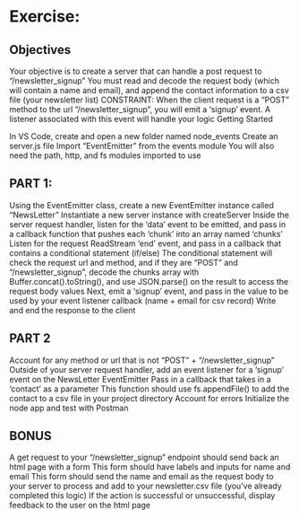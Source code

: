 # Exercise:

## Objectives

Your objective is to create a server that can handle a post request to “/newsletter_signup”
You must read and decode the request body (which will contain a name and email), and append the contact information to a csv file (your newsletter list)
CONSTRAINT: When the client request is a “POST” method to the url “/newsletter_signup”, you will emit a ‘signup’ event. A listener associated with this event will handle your logic
Getting Started

In VS Code, create and open a new folder named node_events
Create an server.js file
Import “EventEmitter” from the events module
You will also need the path, http, and fs modules imported to use

## PART 1:

Using the EventEmitter class, create a new EventEmitter instance called “NewsLetter”
Instantiate a new server instance with createServer
Inside the server request handler, listen for the ‘data’ event to be emitted, and pass in a callback function that pushes each ‘chunk’ into an array named ‘chunks’
Listen for the request ReadStream ‘end’ event, and pass in a callback that contains a conditional statement (if/else)
The conditional statement will check the request url and method, and if they are “POST” and “/newsletter_signup”, decode the chunks array with Buffer.concat().toString(), and use JSON.parse() on the result to access the request body values
Next, emit a ‘signup’ event, and pass in the value to be used by your event listener callback (name + email for csv record)
Write and end the response to the client

## PART 2

Account for any method or url that is not “POST” + “/newsletter_signup”
Outside of your server request handler, add an event listener for a ‘signup’ event on the NewsLetter EventEmitter
Pass in a callback that takes in a ‘contact’ as a parameter
This function should use fs.appendFile() to add the contact to a csv file in your project directory
Account for errors
Initialize the node app and test with Postman

## BONUS

A get request to your “/newsletter_signup” endpoint should send back an html page with a form
This form should have labels and inputs for name and email
This form should send the name and email as the request body to your server to process and add to your newsletter.csv file (you’ve already completed this logic)
If the action is successful or unsuccessful, display feedback to the user on the html page
